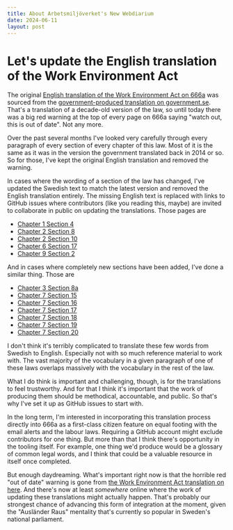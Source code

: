 ```yaml
---
title: About Arbetsmiljöverket's New Webdiarium
date: 2024-06-11
layout: post
---
```


# Let's update the English translation of the Work Environment Act

The original [English translation of the Work Environment Act on 666a](https://666a.se/labour-law/work-environment-act/2023:349) was sourced from the [government-produced translation on government.se](https://www.government.se/government-policy/labour-law-and-work-environment/19771160-work-environment-act-arbetsmiljolagen/). That's a translation of a decade-old version of the law, so until today there was a big red warning at the top of every page on 666a saying "watch out, this is out of date". Not any more.

Over the past several months I've looked very carefully through every paragraph of every section of every chapter of this law. Most of it is the same as it was in the version the government translated back in 2014 or so. So for those, I've kept the original English translation and removed the warning.

In cases where the wording of a section of the law has changed, I've updated the Swedish text to match the latest version and removed the English translation entirely. The missing English text is replaced with links to GitHub issues where contributors (like you reading this, maybe) are invited to collaborate in public on updating the translations. Those pages are

* [Chapter 1 Section 4](https://666a.se/labour-law/work-environment-act/2023:349/chapter-1-section-4)
* [Chapter 2 Section 8](https://666a.se/labour-law/work-environment-act/2023:349/chapter-2-section-8)
* [Chapter 2 Section 10](https://666a.se/labour-law/work-environment-act/2023:349/chapter-2-section-10)
* [Chapter 6 Section 17](https://666a.se/labour-law/work-environment-act/2023:349/chapter-6-section-17)
* [Chapter 9 Section 2](https://666a.se/labour-law/work-environment-act/2023:349/chapter-9-section-2)


And in cases where completely new sections have been added, I've done a similar thing. Those are

* [Chapter 3 Section 8a](https://666a.se/labour-law/work-environment-act/2023:349/chapter-3-section-8a)
* [Chapter 7 Section 15](https://666a.se/labour-law/work-environment-act/2023:349/chapter-7-section-15)
* [Chapter 7 Section 16](https://666a.se/labour-law/work-environment-act/2023:349/chapter-7-section-16)
* [Chapter 7 Section 17](https://666a.se/labour-law/work-environment-act/2023:349/chapter-7-section-17)
* [Chapter 7 Section 18](https://666a.se/labour-law/work-environment-act/2023:349/chapter-7-section-18)
* [Chapter 7 Section 19](https://666a.se/labour-law/work-environment-act/2023:349/chapter-7-section-19)
* [Chapter 7 Section 20](https://666a.se/labour-law/work-environment-act/2023:349/chapter-7-section-20)

I don't think it's terribly complicated to translate these few words from Swedish to English. Especially not with so much reference material to work with. The vast majority of the vocabulary in a given paragraph of one of these laws overlaps massively with the vocabulary in the rest of the law.

What I do think is important and challenging, though, is for the translations to feel trustworthy. And for that I think it's important that the work of producing them should be methodical, accountable, and public. So that's why I've set it up as GitHub issues to start with.

In the long term, I'm interested in incorporating this translation process directly into 666a as a first-class citizen feature on equal footing with the email alerts and the labour laws. Requiring a GitHub account might exclude contributors for one thing. But more than that I think there's opportunity in the tooling itself. For example, one thing we'd produce would be a glossary of common legal words, and I think that could be a valuable resource in itself once completed.

But enough daydreaming. What's important right now is that the horrible red "out of date" warning is gone from [the Work Environment Act translation on here](https://666a.se/labour-law/work-environment-act/2023:349/). And there's now at least _somewhere_ online where the work of updating these translations might actually happen. That's probably our strongest chance of advancing this form of integration at the moment, given the "Ausländer Raus" mentality that's currently so popular in Sweden's national parliament.